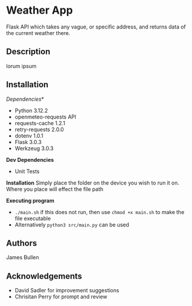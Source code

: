 # Weather App
Flask API which takes any vague, or specific address, and returns data of the current weather there.

## Description
lorum ipsum

## Installation
*Dependencies**
- Python 3.12.2
- openmeteo-requests API
- requests-cache 1.2.1
- retry-requests 2.0.0
- dotenv 1.0.1
- Flask 3.0.3
- Werkzeug 3.0.3

**Dev Dependencies**
- Unit Tests

**Installation**
Simply place the folder on the device you wish to run it on. Where you place will effect the file path

**Executing program**
- `./main.sh` if this does not run, then use `chmod +x main.sh` to make the file executable
- Alternatively `python3 src/main.py` can be used

## Authors
James Bullen

## Acknowledgements
- David Sadler for improvement suggestions
- Chrisitan Perry for prompt and review